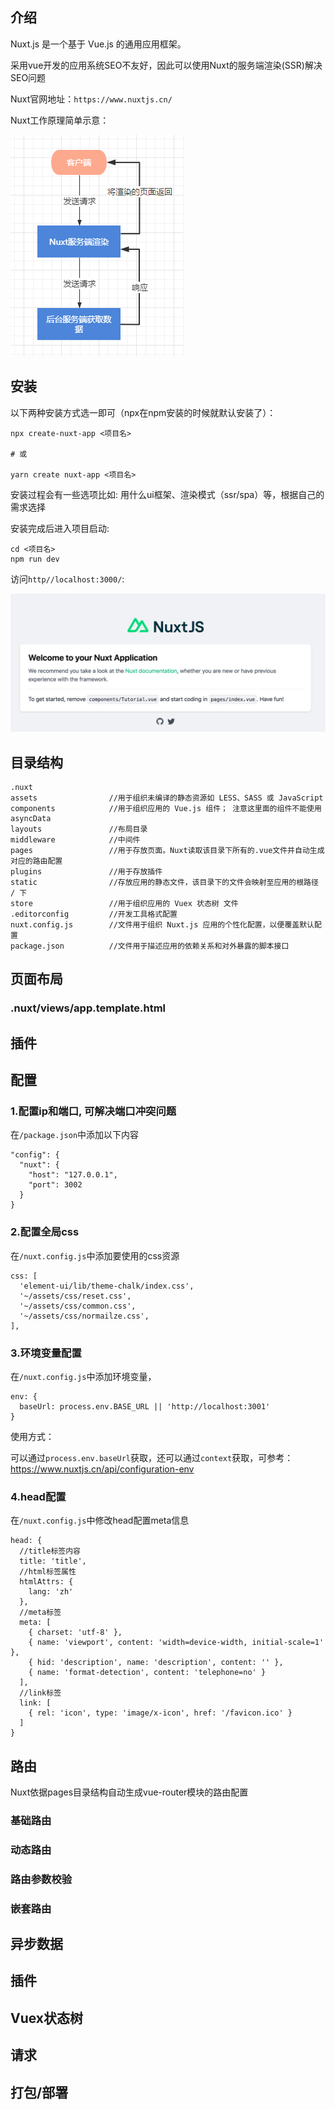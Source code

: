 ## 介绍

Nuxt.js 是一个基于 Vue.js 的通用应用框架。

采用vue开发的应用系统SEO不友好，因此可以使用Nuxt的服务端渲染(SSR)解决SEO问题

Nuxt官网地址：`https://www.nuxtjs.cn/`

Nuxt工作原理简单示意：

![Nuxt工作原理简单示意](../static/images/nuxt_shiyitu.PNG)


## 安装

以下两种安装方式选一即可（npx在npm安装的时候就默认安装了）：
```
npx create-nuxt-app <项目名>

# 或

yarn create nuxt-app <项目名>
```

安装过程会有一些选项比如: 用什么ui框架、渲染模式（ssr/spa）等，根据自己的需求选择

安装完成后进入项目启动:
```
cd <项目名>
npm run dev
```

访问`http//localhost:3000/`:

![](../static/images/001.png)


## 目录结构
```
.nuxt
assets                //用于组织未编译的静态资源如 LESS、SASS 或 JavaScript
components            //用于组织应用的 Vue.js 组件； 注意这里面的组件不能使用asyncData
layouts               //布局目录
middleware            //中间件
pages                 //用于存放页面。Nuxt读取该目录下所有的.vue文件并自动生成对应的路由配置
plugins               //用于存放插件
static                //存放应用的静态文件，该目录下的文件会映射至应用的根路径 / 下
store                 //用于组织应用的 Vuex 状态树 文件
.editorconfig         //开发工具格式配置
nuxt.config.js        //文件用于组织 Nuxt.js 应用的个性化配置，以便覆盖默认配置
package.json          //文件用于描述应用的依赖关系和对外暴露的脚本接口
```

## 页面布局

### .nuxt/views/app.template.html

## 插件


## 配置

### 1.配置ip和端口, 可解决端口冲突问题


在`/package.json`中添加以下内容

```
"config": {
  "nuxt": {
    "host": "127.0.0.1",
    "port": 3002
  }
}
```

### 2.配置全局css

在`/nuxt.config.js`中添加要使用的css资源
```
css: [
  'element-ui/lib/theme-chalk/index.css',
  '~/assets/css/reset.css',
  '~/assets/css/common.css',
  '~/assets/css/normailze.css',
],
```

### 3.环境变量配置
在`/nuxt.config.js`中添加环境变量，
```
env: {
  baseUrl: process.env.BASE_URL || 'http://localhost:3001'
}
```

使用方式：

可以通过`process.env.baseUrl`获取，还可以通过`context`获取，可参考：https://www.nuxtjs.cn/api/configuration-env

### 4.head配置

在`/nuxt.config.js`中修改head配置meta信息
```
head: {
  //title标签内容
  title: 'title',
  //html标签属性
  htmlAttrs: {
    lang: 'zh'
  },
  //meta标签
  meta: [
    { charset: 'utf-8' },
    { name: 'viewport', content: 'width=device-width, initial-scale=1' },
    { hid: 'description', name: 'description', content: '' },
    { name: 'format-detection', content: 'telephone=no' }
  ],
  //link标签
  link: [
    { rel: 'icon', type: 'image/x-icon', href: '/favicon.ico' }
  ]
}
```

## 路由

Nuxt依据pages目录结构自动生成vue-router模块的路由配置

### 基础路由

### 动态路由

### 路由参数校验

### 嵌套路由

## 异步数据

## 插件

## Vuex状态树

## 请求

## 打包/部署